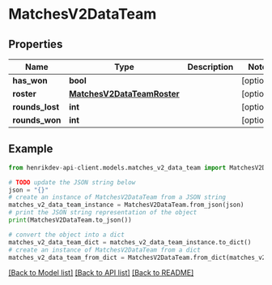 # MatchesV2DataTeam


## Properties

Name | Type | Description | Notes
------------ | ------------- | ------------- | -------------
**has_won** | **bool** |  | [optional] 
**roster** | [**MatchesV2DataTeamRoster**](MatchesV2DataTeamRoster.md) |  | [optional] 
**rounds_lost** | **int** |  | [optional] 
**rounds_won** | **int** |  | [optional] 

## Example

```python
from henrikdev-api-client.models.matches_v2_data_team import MatchesV2DataTeam

# TODO update the JSON string below
json = "{}"
# create an instance of MatchesV2DataTeam from a JSON string
matches_v2_data_team_instance = MatchesV2DataTeam.from_json(json)
# print the JSON string representation of the object
print(MatchesV2DataTeam.to_json())

# convert the object into a dict
matches_v2_data_team_dict = matches_v2_data_team_instance.to_dict()
# create an instance of MatchesV2DataTeam from a dict
matches_v2_data_team_from_dict = MatchesV2DataTeam.from_dict(matches_v2_data_team_dict)
```
[[Back to Model list]](../README.md#documentation-for-models) [[Back to API list]](../README.md#documentation-for-api-endpoints) [[Back to README]](../README.md)


